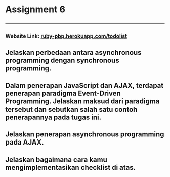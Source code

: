 # Assignment 6 <hr>

### Website Link: [ruby-pbp.herokuapp.com/todolist](https://ruby-pbp.herokuapp.com/todolist)

## Jelaskan perbedaan antara asynchronous programming dengan synchronous programming.

## Dalam penerapan JavaScript dan AJAX, terdapat penerapan paradigma Event-Driven Programming. Jelaskan maksud dari paradigma tersebut dan sebutkan salah satu contoh penerapannya pada tugas ini.

## Jelaskan penerapan asynchronous programming pada AJAX.

## Jelaskan bagaimana cara kamu mengimplementasikan checklist di atas.
